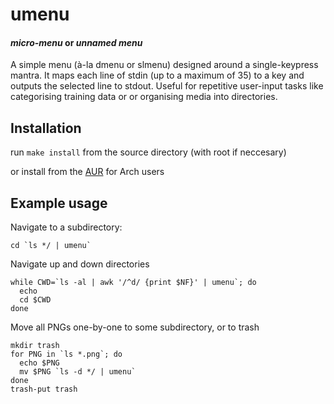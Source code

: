 # umenu
#### *micro-menu* or *unnamed menu*
A simple menu (à-la dmenu or slmenu) designed around a single-keypress mantra. It maps each line of stdin (up to a maximum of 35) to a key and outputs the selected line to stdout.
Useful for repetitive user-input tasks like categorising training data or or organising media into directories.
## Installation
run `make install` from the source directory (with root if neccesary)

or install from the [AUR](https://aur.archlinux.org/umenu.git) for Arch users
## Example usage
Navigate to a subdirectory:
```shell
cd `ls */ | umenu`
```
Navigate up and down directories
```shell
while CWD=`ls -al | awk '/^d/ {print $NF}' | umenu`; do
  echo
  cd $CWD
done
```
Move all PNGs one-by-one to some subdirectory, or to trash
```shell
mkdir trash
for PNG in `ls *.png`; do
  echo $PNG
  mv $PNG `ls -d */ | umenu`
done
trash-put trash
```
